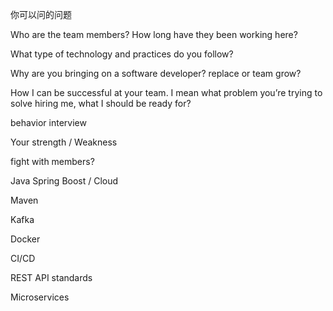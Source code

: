 你可以问的问题

Who are the team members? How long have they been working here?

What type of technology and practices do you follow?

Why are you bringing on a software developer? replace or team grow?

How I can be successful at your team. I mean what problem you’re trying to solve hiring me, what I should be ready for?



 behavior interview

Your strength / Weakness

fight with members? 





Java Spring Boost / Cloud

Maven

Kafka

Docker 

CI/CD

REST API standards

Microservices

